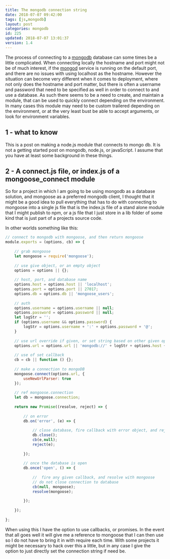 ```yaml
---
title: The mongodb connection string
date: 2018-07-07 09:42:00
tags: [js,mongodb]
layout: post
categories: mongodb
id: 225
updated: 2018-07-07 13:01:37
version: 1.4
---
```


The process of connecting to a [mongodb](https://www.mongodb.com/) database can some times be a little complicated. When connecting locally the hostname and port might not be of much interest, if the [mongod](https://docs.mongodb.com/manual/reference/program/mongod/) service is running on the default port, and there are no issues with using localhost as the hostname. However the situation can become very different when it comes to deployment, where not only does the hostname and port matter, but there is often a username and password that need to be specified as well in order to connect to and use a database. As such there seems to be a need to create, and maintain a module, that can be used to quickly connect depending on the environment. In many cases this module may need to be custom trailered depending on the environment, or at the very least bust be able to accept arguments, or look for environment variables.

<!-- more -->

## 1 - what to know

This is a post on making a node.js module that connects to mongo db. It is not a getting started post on mongodb, node.js, or javaScript. I assume that you have at least some background in these things.


## 2 - A connect.js file, or index.js of a mongoose_connect module

So for a project in which I am going to be using mongodb as a database solution, and mongoose as a preferred mongodb client, I thought that it might be a good idea to pull everything that has to do with connecting to mongoose into a single js file that is the index.js file of a stand alone module that I might publish to npm, or a js file that I just store in a lib folder of some kind that is just part of a projects source code.

In other worlds something like this:

```js
// connect to mongodb with mongoose, and then return mongoose
module.exports = (options, cb) => {
 
    // grab mongoose
    let mongoose = require('mongoose');
 
    // use give object, or an empty object
    options = options || {};
 
    // host, port, and database name
    options.host = options.host || 'localhost';
    options.port = options.port || 27017;
    options.db = options.db || 'mongoose_users';
 
    // auth
    options.username = options.username || null;
    options.password = options.password || null;
    let logStr = '';
    if (options.username && options.password) {
        logStr = options.username + ':' + options.password + '@';
    }
 
    // use url override if given, or set string based on other given options or defaults
    options.url = options.url || 'mongodb://' + logStr + options.host + ':' + options.port + '/' + options.db;
 
    // use of set callback
    cb = cb || function () {};
 
    // make a connection to mongoDB
    mongoose.connect(options.url, {
        useNewUrlParser: true
    });
 
    // ref mongoose.connection
    let db = mongoose.connection;
 
    return new Promise((resolve, reject) => {
 
        // on error
        db.on('error', (e) => {
 
            // close database, fire callback with error object, and reject.
            db.close();
            cb(e,null);
            reject(e);
 
        });
 
        // once the database is open
        db.once('open', () => {
 
            //  fire any given callback, and resolve with mongoose
            // do not close connection to database
            cb(null, mongoose);
            resolve(mongoose);
 
        });
 
    });
 
};
```

When using this I have the option to use callbacks, or promises. In the event that all goes well it will give me a reference to mongoose that I can then use so I do not have to bring it in with require each time. With some projects it might be necessary to hack over this a little, but in any case I give the option to just directly set the connection string if need be.